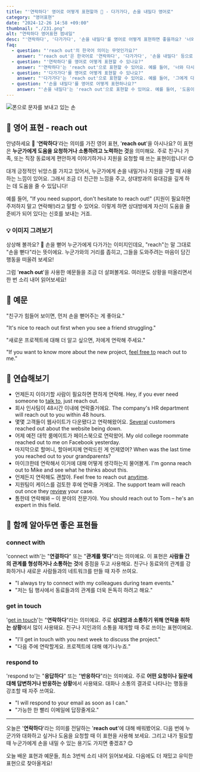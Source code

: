 ```yaml
---
title: "'연락하다' 영어로 어떻게 표현할까 🤲 - 다가가다, 손을 내밀다 영어로"
category: "영어표현"
date: "2024-12-26 14:58 +09:00"
thumbnail: "./231.png"
alt: "연락하다 영어표현 썸네일"
desc: "'연락하다', '다가가다', '손을 내밀다'를 영어로 어떻게 표현하면 좋을까요? '너와 다시 연락하고 싶어', '그에게 다가가서 이야기해 봐', '도움이 필요하면 손을 내밀어' 등을 영어로 표현하는 법을 배워봅시다. 다양한 예문을 통해서 연습하고 본인의 표현으로 만들어 보세요."
faq:
  - question: "'reach out'의 한국어 의미는 무엇인가요?"
    answer: "'reach out'은 한국어로 '연락하다', '다가가다', '손을 내밀다' 등으로 번역할 수 있어요."
  - question: "'연락하다'를 영어로 어떻게 표현할 수 있나요?"
    answer: "'연락하다'는 'reach out'으로 표현할 수 있어요. 예를 들어, '너와 다시 연락하고 싶어'는 'I want to reach out to you again'이라고 말할 수 있어요."
  - question: "'다가가다'를 영어로 어떻게 표현할 수 있나요?"
    answer: "'다가가다'는 'reach out'으로 표현할 수 있어요. 예를 들어, '그에게 다가가서 이야기해 봐'는 'Reach out to him and talk'라고 할 수 있어요."
  - question: "'손을 내밀다'를 영어로 어떻게 표현하나요?"
    answer: "'손을 내밀다'는 'reach out'으로 표현할 수 있어요. 예를 들어, '도움이 필요하면 손을 내밀어'는 'Reach out if you need help'라고 말할 수 있어요."
---
```


![폰으로 문자를 보내고 있는 손](./231-1.jpg)

## 🌟 영어 표현 - reach out

안녕하세요 👋 '**연락하다**'라는 의미를 가진 영어 표현, '**reach out**'을 아시나요? 이 표현은 **누군가에게 도움을 요청하거나 소통하려고 노력하는 것**을 의미해요. 주로 친구나 가족, 또는 직장 동료에게 편안하게 이야기하거나 지원을 요청할 때 쓰는 표현이랍니다! 😊

대개 긍정적인 뉘앙스를 가지고 있어서, 누군가에게 손을 내밀거나 지원을 구할 때 사용하는 느낌이 있어요. 그래서 조금 더 친근한 느낌을 주고, 상대방과의 유대감을 깊게 하는 데 도움을 줄 수 있답니다!

예를 들어, "If you need support, don't hesitate to reach out!" (지원이 필요하면 주저하지 말고 연락해!)라고 말할 수 있어요. 이렇게 하면 상대방에게 자신이 도움을 줄 준비가 되어 있다는 신호를 보내는 거죠.

### 💡 이미지 그려보기

상상해 볼까요? 🤗 손을 뻗어 누군가에게 다가가는 이미지인데요, "reach"는 말 그대로 "손을 뻗다"라는 뜻이에요. 누군가와의 거리를 좁히고, 그들을 도와주려는 마음이 담긴 행동을 떠올려 보세요!

그럼 '**reach out**'을 사용한 예문들을 조금 더 살펴볼게요. 여러분도 상황을 떠올리면서 한 번 소리 내어 읽어보세요!

## 📖 예문

"친구가 힘들어 보이면, 먼저 손을 뻗어주는 게 좋아요."

"It's nice to reach out first when you see a friend struggling."

"새로운 프로젝트에 대해 더 알고 싶으면, 저에게 연락해 주세요."

"If you want to know more about the new project, [feel free to](/blog/얼마든지-영어표현/) reach out to me."

## 💬 연습해보기

<ul data-interactive-list>
  <li data-interactive-item>
    <span data-toggler>언제든지 이야기할 사람이 필요하면 편하게 연락해.</span>
    <span data-answer>Hey, if you ever need someone to <a href="/blog/in-english/359.tallk-to/">talk to</a>, just reach out.</span>
  </li>
  <li data-interactive-item>
    <span data-toggler>회사 인사팀이 48시간 이내에 연락줄거에요.</span>
    <span data-answer>The company's HR department will reach out to you within 48 hours.</span>
  </li>
  <li data-interactive-item>
    <span data-toggler>몇몇 고객들이 웹사이트가 다운됐다고 연락해왔어요.</span>
    <span data-answer><a href="/blog/in-english/280.several/">Several</a> customers reached out about the website being down.</span>
  </li>
  <li data-interactive-item>
    <span data-toggler>어제 예전 대학 룸메이트가 페이스북으로 연락왔어.</span>
    <span data-answer>My old college roommate reached out to me on Facebook yesterday.</span>
  </li>
  <li data-interactive-item>
    <span data-toggler>마지막으로 할머니, 할아버지께 연락드린 게 언제였어?</span>
    <span data-answer>When was the last time you reached out to your grandparents?</span>
  </li>
  <li data-interactive-item>
    <span data-toggler>마이크한테 연락해서 이거에 대해 어떻게 생각하는지 물어볼게.</span>
    <span data-answer>I'm gonna reach out to Mike and see what he thinks about this.</span>
  </li>
  <li data-interactive-item>
    <span data-toggler>언제든지 연락해도 괜찮아.</span>
    <span data-answer>Feel free to reach out <a href="/blog/in-english/153.anytime/">anytime</a>.</span>
  </li>
  <li data-interactive-item>
    <span data-toggler>지원팀이 케이스를 검토한 후에 연락줄 거에요.</span>
    <span data-answer>The support team will reach out once they <a href="/blog/in-english/251.review/">review</a> your case.</span>
  </li>
  <li data-interactive-item>
    <span data-toggler>톰한테 연락해봐 – 이 분야의 전문가야.</span>
    <span data-answer>You should reach out to Tom – he's an expert in this field.</span>
  </li>
</ul>

## 🤝 함께 알아두면 좋은 표현들

### connect with

'connect with'는 "**연결하다**" 또는 "**관계를 맺다**"라는 의미예요. 이 표현은 **사람들 간의 관계를 형성하거나 소통하는 것**에 중점을 두고 사용해요. 친구나 동료와의 관계를 강화하거나 새로운 사람들과의 네트워크를 만들 때 자주 쓰여요.

- "I always try to connect with my colleagues during team events."
- "저는 팀 행사에서 동료들과의 관계를 더욱 돈독히 하려고 해요."

### get in touch

'[get in touch](/blog/연락이-안-됐어-영어표현/)'는 "**연락하다**"라는 의미예요. 주로 **상대방과 소통하기 위해 연락을 취하는 상황**에서 많이 사용돼요. 친구나 지인과의 소통을 재개할 때 주로 쓰이는 표현이에요.

- "I'll get in touch with you next week to discuss the project."
- "다음 주에 연락할게요. 프로젝트에 대해 얘기나누죠."

### respond to

'respond to'는 "**응답하다**" 또는 "**반응하다**"라는 의미예요. 주로 **어떤 요청이나 질문에 대해 답변하거나 반응하는 상황**에서 사용돼요. 대화나 소통의 결과로 나타나는 행동을 강조할 때 자주 쓰여요.

- "I will respond to your email as soon as I can."
- "가능한 한 빨리 이메일에 답장줄게요."

---

오늘은 '**연락하다**'라는 의미를 전달하는 '**reach out**'에 대해 배워봤어요. 다음 번에 누군가와 대화하고 싶거나 도움을 요청할 때 이 표현을 사용해 보세요. 그리고 내가 필요할 때 누군가에게 손을 내밀 수 있는 용기도 가지면 좋겠죠? 😊

오늘 배운 표현과 예문들, 최소 3번씩 소리 내어 읽어보세요. 다음에도 더 재밌고 유익한 표현으로 찾아올게요!
